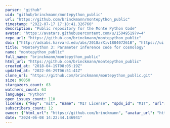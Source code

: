 ```yaml
---
parser: "github"
uid: "github/brinckmann/montepython_public"
url: "https://github.com/brinckmann/montepython_public"
timestamp: "2022-07-17 17:18:41.326760"
description: "Public repository for the Monte Python Code"
avatar: "https://avatars.githubusercontent.com/u/15049519?v=4"
repo_url: "https://github.com/brinckmann/montepython_public"
doi: ["http://adsabs.harvard.edu/abs/2018arXiv180407261B", "https://ui.adsabs.harvard.edu/abs/2018ascl.soft05027B/abstract"]
title: "MontePython 3: Parameter inference code for cosmology"
name: "montepython_public"
full_name: "brinckmann/montepython_public"
html_url: "https://github.com/brinckmann/montepython_public"
created_at: "2018-04-19T08:05:19Z"
updated_at: "2022-06-29T06:51:41Z"
clone_url: "https://github.com/brinckmann/montepython_public.git"
size: 90050
stargazers_count: 63
watchers_count: 63
language: "Python"
open_issues_count: 110
license: {"key": "mit", "name": "MIT License", "spdx_id": "MIT", "url": "https://api.github.com/licenses/mit", "node_id": "MDc6TGljZW5zZTEz"}
subscribers_count: 12
owner: {"html_url": "https://github.com/brinckmann", "avatar_url": "https://avatars.githubusercontent.com/u/15049519?v=4", "login": "brinckmann", "type": "User"}
date: "2024-06-08 14:22:44.146941"
---
```

